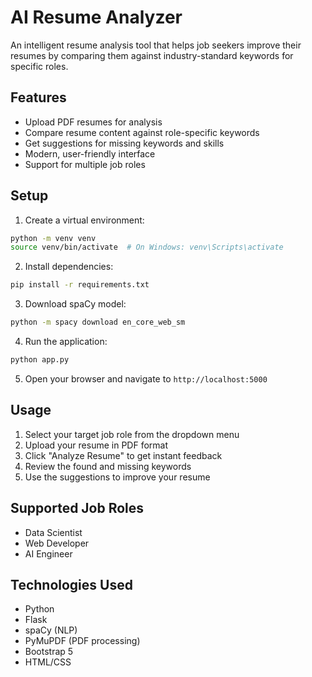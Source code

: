 # AI Resume Analyzer

An intelligent resume analysis tool that helps job seekers improve their resumes by comparing them against industry-standard keywords for specific roles.

## Features

- Upload PDF resumes for analysis
- Compare resume content against role-specific keywords
- Get suggestions for missing keywords and skills
- Modern, user-friendly interface
- Support for multiple job roles

## Setup

1. Create a virtual environment:
```bash
python -m venv venv
source venv/bin/activate  # On Windows: venv\Scripts\activate
```

2. Install dependencies:
```bash
pip install -r requirements.txt
```

3. Download spaCy model:
```bash
python -m spacy download en_core_web_sm
```

4. Run the application:
```bash
python app.py
```

5. Open your browser and navigate to `http://localhost:5000`

## Usage

1. Select your target job role from the dropdown menu
2. Upload your resume in PDF format
3. Click "Analyze Resume" to get instant feedback
4. Review the found and missing keywords
5. Use the suggestions to improve your resume

## Supported Job Roles

- Data Scientist
- Web Developer
- AI Engineer

## Technologies Used

- Python
- Flask
- spaCy (NLP)
- PyMuPDF (PDF processing)
- Bootstrap 5
- HTML/CSS 